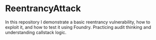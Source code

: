 # ReentrancyAttack
In this repository I demonstrate a basic reentrancy vulnerability, how to exploit it, and how to test it using Foundry. Practicing audit thinking and understanding callstack logic.
